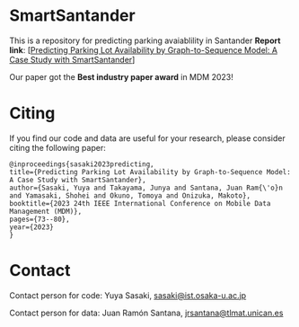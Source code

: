 # SmartSantander 
This is a repository for predicting parking avaiablility in Santander
**Report link**: [[Predicting Parking Lot Availability by Graph-to-Sequence Model: A Case Study with SmartSantander](https://arxiv.org/abs/2206.10160)]

Our paper got the **Best industry paper award** in MDM 2023!


# Citing
If you find our code and data are useful for your research, please consider citing the following paper:

    @inproceedings{sasaki2023predicting,
    title={Predicting Parking Lot Availability by Graph-to-Sequence Model: A Case Study with SmartSantander},
    author={Sasaki, Yuya and Takayama, Junya and Santana, Juan Ram{\'o}n and Yamasaki, Shohei and Okuno, Tomoya and Onizuka, Makoto},
    booktitle={2023 24th IEEE International Conference on Mobile Data Management (MDM)},
    pages={73--80},
    year={2023}
    }
    
# Contact

Contact person for code: Yuya Sasaki, sasaki@ist.osaka-u.ac.jp

Contact person for data: Juan Ramón Santana, jrsantana@tlmat.unican.es
